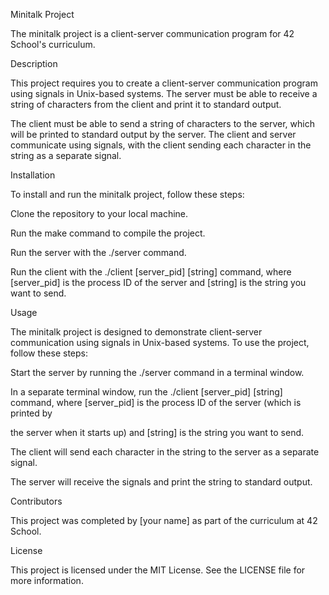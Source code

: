 Minitalk Project

The minitalk project is a client-server communication program for 42 School's curriculum.

Description

This project requires you to create a client-server communication program using signals in Unix-based systems. The server must be able to receive a string of characters from the client and print it to standard output.

The client must be able to send a string of characters to the server, which will be printed to standard output by the server. The client and server communicate using signals, with the client sending each character in the string as a separate signal.

Installation

To install and run the minitalk project, follow these steps:

Clone the repository to your local machine.

Run the make command to compile the project.

Run the server with the ./server command.

Run the client with the ./client [server_pid] [string] command, where [server_pid] is the process ID of the server and [string] is the string you want to 
send.

Usage

The minitalk project is designed to demonstrate client-server communication using signals in Unix-based systems. To use the project, follow these steps:

Start the server by running the ./server command in a terminal window.

In a separate terminal window, run the ./client [server_pid] [string] command, where [server_pid] is the process ID of the server (which is printed by 

the server when it starts up) and [string] is the string you want to send.

The client will send each character in the string to the server as a separate signal.

The server will receive the signals and print the string to standard output.

Contributors

This project was completed by [your name] as part of the curriculum at 42 School.

License

This project is licensed under the MIT License. See the LICENSE file for more information.
